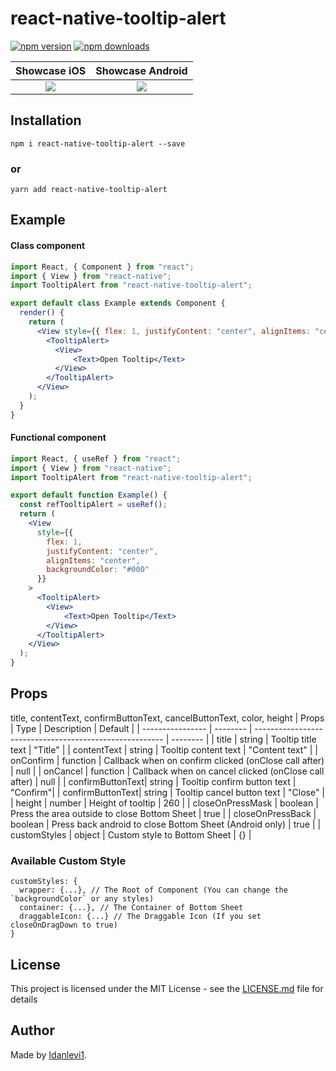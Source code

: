 # react-native-tooltip-alert

[![npm version](https://badge.fury.io/js/react-native-tooltip-alert.svg)](//npmjs.com/package/react-native-tooltip-alert)
[![npm downloads](https://img.shields.io/npm/dm/react-native-tooltip-alert.svg)
](//npmjs.com/package/react-native-tooltip-alert)

|                                                      Showcase iOS                                                      |                                                    Showcase Android                                                    |
| :--------------------------------------------------------------------------------------------------------------------: | :--------------------------------------------------------------------------------------------------------------------: |
| ![](https://raw.githubusercontent.com/idanlevi1/stock-images/master/react-native-tooltip-alert/RNRBS-IOS-2.0.3.gif) | ![](https://raw.githubusercontent.com/idanlevi1/stock-images/master/react-native-tooltip-alert/RNRBS-AOS-2.0.3.gif) |

## Installation

```
npm i react-native-tooltip-alert --save
```

### or

```
yarn add react-native-tooltip-alert
```

## Example

#### Class component

```jsx
import React, { Component } from "react";
import { View } from "react-native";
import TooltipAlert from "react-native-tooltip-alert";

export default class Example extends Component {
  render() {
    return (
      <View style={{ flex: 1, justifyContent: "center", alignItems: "center" }}>
        <TooltipAlert>
          <View>
              <Text>Open Tooltip</Text>
          </View>
        </TooltipAlert>
      </View>
    );
  }
}
```

#### Functional component

```jsx
import React, { useRef } from "react";
import { View } from "react-native";
import TooltipAlert from "react-native-tooltip-alert";

export default function Example() {
  const refTooltipAlert = useRef();
  return (
    <View
      style={{
        flex: 1,
        justifyContent: "center",
        alignItems: "center",
        backgroundColor: "#000"
      }}
    >
      <TooltipAlert>
        <View>
            <Text>Open Tooltip</Text>
        </View>
      </TooltipAlert>
    </View>
  );
}
```

## Props
title, contentText, confirmButtonText, cancelButtonText, color, height
| Props            | Type     | Description                                             | Default  |
| ---------------- | -------- | ------------------------------------------------------- | -------- |
| title            | string   | Tooltip title text                                      | "Title"  |
| contentText      | string   | Tooltip content text                                    | "Content text" |
| onConfirm        | function | Callback when on confirm clicked (onClose call after)   | null     |
| onCancel         | function | Callback when on cancel clicked (onClose call after)    | null     |
| confirmButtonText| string   | Tooltip confirm button text                             | "Confirm"|
| confirmButtonText| string   | Tooltip cancel button text                                      | "Close"  |
| height           | number   | Height of tooltip                                       | 260      |
| closeOnPressMask | boolean  | Press the area outside to close Bottom Sheet            | true     |
| closeOnPressBack | boolean  | Press back android to close Bottom Sheet (Android only) | true     |
| customStyles     | object   | Custom style to Bottom Sheet                            | {}       |

### Available Custom Style

```
customStyles: {
  wrapper: {...}, // The Root of Component (You can change the `backgroundColor` or any styles)
  container: {...}, // The Container of Bottom Sheet
  draggableIcon: {...} // The Draggable Icon (If you set closeOnDragDown to true)
}
```

## License

This project is licensed under the MIT License - see the [LICENSE.md](https://github.com/idanlevi1/react-native-tooltip-alert/blob/master/LICENSE) file for details

## Author

Made by [Idanlevi1](https://github.com/idanlevi1).
